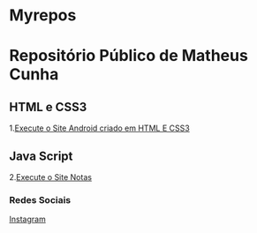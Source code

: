# Myrepos
 <h1>Repositório Público de Matheus Cunha</h1>
<p></p>
<h2>HTML e CSS3</h2>
 1.<a href="https://matheuslcnh.github.io/Myrepos/Android/android.html" target="_blank">Execute o Site Android criado em HTML E CSS3</a>

 <p></p>
<h2>Java Script</h2>
 2.<a href="https://matheuslcnh.github.io/Myrepos/Javascript/Notas.html" target="_blank">Execute o Site Notas</a>

 <h3>Redes Sociais</h3>
 <a href="https://www.instagram.com/_23matusy/" target="_blank">Instagram</a>
 <a href="https://www.linkedin.com/in/matheus-louren%C3%A7o-cunha-5b05242b5/" target="_blank"></a>
 

